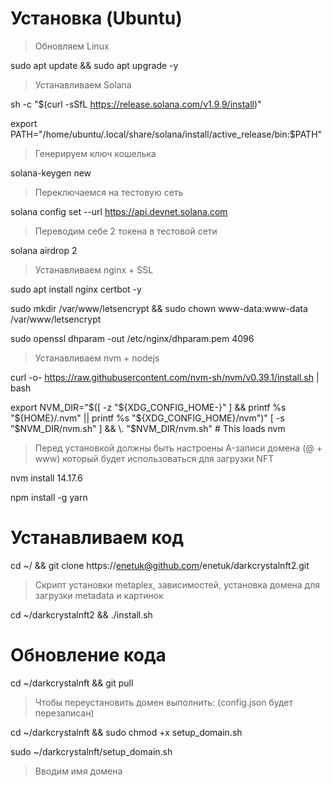# Установка (Ubuntu)

>Обновляем Linux

sudo apt update && sudo apt upgrade -y


>Устанавливаем Solana

sh -c "$(curl -sSfL https://release.solana.com/v1.9.9/install)"

export PATH="/home/ubuntu/.local/share/solana/install/active_release/bin:$PATH"



>Генерируем ключ кошелька

solana-keygen new

>Переключаемся на тестовую сеть

solana config set --url https://api.devnet.solana.com


>Переводим себе 2 токена в тестовой сети

solana airdrop 2






>Устанавливаем nginx + SSL

sudo apt install nginx certbot -y

sudo mkdir /var/www/letsencrypt && sudo chown www-data:www-data /var/www/letsencrypt

sudo openssl dhparam -out /etc/nginx/dhparam.pem 4096




>Устанавливаем nvm + nodejs

curl -o- https://raw.githubusercontent.com/nvm-sh/nvm/v0.39.1/install.sh | bash

export NVM_DIR="$([ -z "${XDG_CONFIG_HOME-}" ] && printf %s "${HOME}/.nvm" || printf %s "${XDG_CONFIG_HOME}/nvm")"
[ -s "$NVM_DIR/nvm.sh" ] && \. "$NVM_DIR/nvm.sh" # This loads nvm


>Перед установкой должны быть настроены A-записи домена (@ + www) который будет использоваться для загрузки NFT

nvm install 14.17.6

npm install -g yarn 


# Устанавливаем код

cd ~/ && git clone https://enetuk@github.com/enetuk/darkcrystalnft2.git

>Скрипт установки metaplex, зависимостей, установка домена для загрузки metadata и картинок

cd ~/darkcrystalnft2 && ./install.sh


# Обновление кода

cd ~/darkcrystalnft && git pull


>Чтобы переустановить домен выполнить: (config.json будет перезаписан)

cd ~/darkcrystalnft && sudo chmod +x setup_domain.sh

sudo ~/darkcrystalnft/setup_domain.sh

>Вводим имя домена




